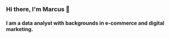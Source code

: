 ### Hi there, I'm Marcus 👋

<!--
**mcmitchell32/mcmitchell32** is a ✨ _special_ ✨ repository because its `README.md` (this file) appears on your GitHub profile.

Here are some ideas to get you started:

- commented out...
- 🔭 I’m currently working on ...
- 🌱 I’m currently learning ...
- 👯 I’m looking to collaborate on ...
- 🤔 I’m looking for help with ...
- 💬 Ask me about ...
- 📫 How to reach me: ...
- 😄 Pronouns: ...
- ⚡ Fun fact: ...
-->

#### I am a data analyst with backgrounds in e-commerce and digital marketing. 


